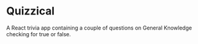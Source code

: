 # Quizzical
A React trivia app containing a couple of questions on General Knowledge checking for true or false. 
